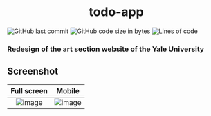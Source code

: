 <h1 align="center">todo-app</h1>

![GitHub last commit](https://img.shields.io/github/last-commit/alexandreaero/yale-art-challenge)
![GitHub code size in bytes](https://img.shields.io/github/languages/code-size/alexandreaero/yale-art-challenge)
![Lines of code](https://img.shields.io/tokei/lines/github/alexandreaero/yale-art-challenge)

### Redesign of the art section website of the Yale University

## Screenshot
| Full screen | Mobile |
| :---:   | :---: |
| ![image](https://github.com/AlexandreAero/yale-art-challenge/assets/66020831/1f5d0877-e143-4634-9f7b-1501eaefe857) | ![image](https://github.com/AlexandreAero/yale-art-challenge/assets/66020831/196209ee-ac38-413b-aad3-94cf8b3cb17c)   |
